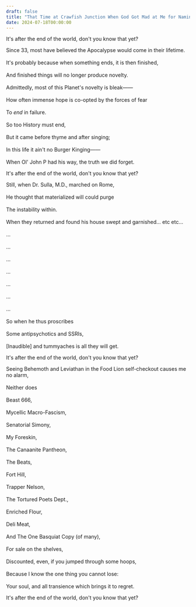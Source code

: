 ```yaml
---
draft: false
title: "That Time at Crawfish Junction When God Got Mad at Me for Naming A Bong After The Angel Metatron Who Isn't Even In The Bible By The Way"
date: 2024-07-18T00:00:00
---
```

It's after the end of the world, don't you know that yet? 

Since 33, most have believed the Apocalypse would come in their lifetime. <br>  
It's probably because when something ends, it is then finished, <br>  
And finished things will no longer produce novelty. <br>  
Admittedly, most of this Planet's novelty is bleak—— <br>  
How often immense hope is co-opted by the forces of fear <br>  
To _end_ in failure. <br>  
So too History must end, <br>  
But it came before thyme and after singing; <br>  
In this life it ain't no Burger Kinging—— <br>  
When Ol' John P had his way, the truth we did forget. <br>  

It's after the end of the world, don't you know that yet?

Still, when Dr. Sulla, M.D., marched on Rome, <br>  
He thought that materialized will could purge <br>  
The instability within. <br>  
When they returned and found his house swept and garnished... etc etc... <br>  
... <br>  
... <br>  
... <br>  
... <br>  
... <br>  
... <br>  
... <br>  
So when he thus proscribes <br>  
Some antipsychotics and SSRIs, <br>  
[Inaudible] and tummyaches is all they will get.

It's after the end of the world, don't you know that yet?

Seeing Behemoth and Leviathan in the Food Lion self-checkout causes me no alarm, <br>  
Neither does <br>  
Beast 666, <br>  
Mycellic Macro-Fascism, <br>  
Senatorial Simony, <br>  
My Foreskin, <br>  
The Canaanite Pantheon, <br>  
The Beats, <br>  
Fort Hill, <br>  
Trapper Nelson, <br>  
The Tortured Poets Dept., <br>  
Enriched Flour, <br>  
Deli Meat, <br>  
And The One Basquiat Copy (of many), <br>  
For sale on the shelves, <br>  
Discounted, even, if you jumped through some hoops, <br>  
Because I know the one thing you cannot lose: <br>  
Your soul, and all transience which brings it to regret. 

It's after the end of the world, don't you know that yet? 


